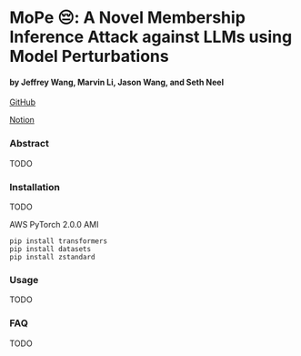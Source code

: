# MoPe 😔: A Novel Membership Inference Attack against LLMs using Model Perturbations
#### by Jeffrey Wang, Marvin Li, Jason Wang, and Seth Neel

[GitHub](https://github.com/safr-ml-lab/llm-mi)

[Notion](https://boom-oval-dbd.notion.site/Project-Sheet-MIAs-Against-LLMs-664235d3958a40a7a43720ce6f6a90fb)

### Abstract

TODO

### Installation

TODO

AWS PyTorch 2.0.0 AMI
```
pip install transformers
pip install datasets
pip install zstandard
```

### Usage

TODO

### FAQ

TODO